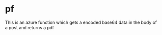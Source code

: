 # pf

This is an azure function which gets a encoded base64 data in the body of a post and returns a pdf
